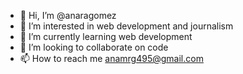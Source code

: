 - 👋 Hi, I’m @anaragomez
- 👀 I’m interested in web development and journalism
- 🌱 I’m currently learning web development
- 💞️ I’m looking to collaborate on code
- 📫 How to reach me anamrg495@gmail.com

<!---
anaragomez/anaragomez is a ✨ special ✨ repository because its `README.md` (this file) appears on your GitHub profile.
You can click the Preview link to take a look at your changes.
--->
